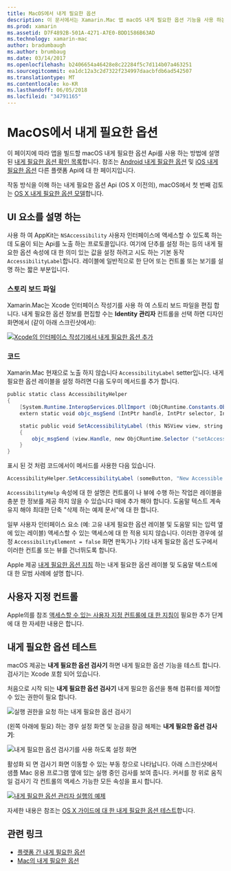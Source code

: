```yaml
---
title: MacOS에서 내게 필요한 옵션
description: 이 문서에서는 Xamarin.Mac 앱 macOS 내게 필요한 옵션 기능을 사용 하는 방법을 설명 합니다. 스토리 보드 및 코드, 사용자 지정 컨트롤 및 테스트 내게 필요한 옵션 설명 하는 UI 요소에 설명 합니다.
ms.prod: xamarin
ms.assetid: D7F4892B-501A-4271-A7E0-BDD1586B63AD
ms.technology: xamarin-mac
author: bradumbaugh
ms.author: brumbaug
ms.date: 03/14/2017
ms.openlocfilehash: b2406654a46428e8c22284f5c7d114b07a463251
ms.sourcegitcommit: ea1dc12a3c2d7322f234997daacbfdb6ad542507
ms.translationtype: MT
ms.contentlocale: ko-KR
ms.lasthandoff: 06/05/2018
ms.locfileid: "34791165"
---
```

# <a name="accessibility-on-macos"></a>MacOS에서 내게 필요한 옵션

이 페이지에 따라 앱을 빌드할 macOS 내게 필요한 옵션 Api를 사용 하는 방법에 설명 된 [내게 필요한 옵션 확인 목록](~/cross-platform/app-fundamentals/accessibility.md)합니다.
참조는 [Android 내게 필요한 옵션](~/android/app-fundamentals/accessibility.md) 및 [iOS 내게 필요한 옵션](~/ios/app-fundamentals/accessibility.md) 다른 플랫폼 Api에 대 한 페이지입니다.

작동 방식을 이해 하는 내게 필요한 옵션 Api (OS X 이전의), macOS에서 첫 번째 검토는 [OS X 내게 필요한 옵션 모델](https://developer.apple.com/library/mac/documentation/Accessibility/Conceptual/AccessibilityMacOSX/OSXAXmodel.html)합니다.

## <a name="describing-ui-elements"></a>UI 요소를 설명 하는

사용 하 여 AppKit는 `NSAccessibility` 사용자 인터페이스에 액세스할 수 있도록 하는 데 도움이 되는 Api를 노출 하는 프로토콜입니다. 여기에 단추를 설정 하는 등의 내게 필요한 옵션 속성에 대 한 의미 있는 값을 설정 하려고 시도 하는 기본 동작 `AccessibilityLabel`합니다. 레이블에 일반적으로 한 단어 또는 컨트롤 또는 보기를 설명 하는 짧은 부분입니다.

### <a name="storyboard-files"></a>스토리 보드 파일

Xamarin.Mac는 Xcode 인터페이스 작성기를 사용 하 여 스토리 보드 파일을 편집 합니다.
내게 필요한 옵션 정보를 편집할 수는 **Identity 관리자** 컨트롤을 선택 하면 디자인 화면에서 (같이 아래 스크린샷에서):

[![Xcode의 인터페이스 작성기에서 내게 필요한 옵션 추가](accessibility-images/xcode.png "Xcode의 인터페이스 작성기에서 내게 필요한 옵션 추가")](accessibility-images/xcode-large.png#lightbox)

### <a name="code"></a>코드

Xamarin.Mac 현재으로 노출 하지 않습니다 `AccessibilityLabel` setter입니다.  내게 필요한 옵션 레이블을 설정 하려면 다음 도우미 메서드를 추가 합니다.

```csharp
public static class AccessibilityHelper
{
    [System.Runtime.InteropServices.DllImport (ObjCRuntime.Constants.ObjectiveCLibrary)]
    extern static void objc_msgSend (IntPtr handle, IntPtr selector, IntPtr label);

    static public void SetAccessibilityLabel (this NSView view, string value)
    {
        objc_msgSend (view.Handle, new ObjCRuntime.Selector ("setAccessibilityLabel:").Handle, new NSString (value).Handle);
    }
}
```

표시 된 것 처럼 코드에서이 메서드를 사용한 다음 있습니다.

```csharp
AccessibilityHelper.SetAccessibilityLabel (someButton, "New Accessible Description");
```

`AccessibilityHelp` 속성에 대 한 설명은 컨트롤이 나 뷰에 수행 하는 작업은 레이블을 충분 한 정보를 제공 하지 않을 수 있습니다 때에 추가 해야 합니다. 도움말 텍스트 계속 유지 해야 최대한 단축 "삭제 하는 예제 문서"에 대 한 합니다.

일부 사용자 인터페이스 요소 (예: 고유 내게 필요한 옵션 레이블 및 도움말 되는 입력 옆에 있는 레이블) 액세스할 수 있는 액세스에 대 한 적용 되지 않습니다.
이러한 경우에 설정 `AccessibilityElement = false` 화면 판독기나 기타 내게 필요한 옵션 도구에서 이러한 컨트롤 또는 뷰를 건너뛰도록 합니다.

Apple 제공 [내게 필요한 옵션 지침](https://developer.apple.com/library/mac/documentation/Accessibility/Conceptual/AccessibilityMacOSX/EnhancingtheAccessibilityofStandardAppKitControls.html) 하는 내게 필요한 옵션 레이블 및 도움말 텍스트에 대 한 모범 사례에 설명 합니다.

## <a name="custom-controls"></a>사용자 지정 컨트롤

Apple의를 참조 [액세스할 수 있는 사용자 지정 컨트롤에 대 한 지침이](https://developer.apple.com/library/mac/documentation/Accessibility/Conceptual/AccessibilityMacOSX/ImplementingAccessibilityforCustomControls.html) 필요한 추가 단계에 대 한 자세한 내용은 합니다.

## <a name="testing-accessibility"></a>내게 필요한 옵션 테스트

macOS 제공는 **내게 필요한 옵션 검사기** 하면 내게 필요한 옵션 기능을 테스트 합니다. 검사기는 Xcode 포함 되어 있습니다.

처음으로 시작 되는 **내게 필요한 옵션 검사기** 내게 필요한 옵션을 통해 컴퓨터를 제어할 수 있는 권한이 필요 합니다.

![실행 권한을 요청 하는 내게 필요한 옵션 검사기](accessibility-images/accessibility-inspector-1.png "실행 권한을 요청 하는 내게 필요한 옵션 검사기")

(왼쪽 아래에 필요) 하는 경우 설정 화면 및 눈금을 잠금 해제는 **내게 필요한 옵션 검사기**:

![내게 필요한 옵션 검사기를 사용 하도록 설정 화면](accessibility-images/accessibility-inspector-2.png "내게 필요한 옵션 검사기를 사용 하도록 설정 화면")

활성화 되 면 검사기 화면 이동할 수 있는 부동 창으로 나타납니다. 아래 스크린샷에서 샘플 Mac 응용 프로그램 옆에 있는 실행 중인 검사를 보여 줍니다. 커서를 창 위로 움직일 검사기 각 컨트롤의 액세스 가능한 모든 속성을 표시 합니다.

[![내게 필요한 옵션 관리자 실행의 예제](accessibility-images/accessibility-example.png "내게 필요한 옵션 검사기 예제 실행")](accessibility-images/accessibility-example-large.png#lightbox)

자세한 내용은 참조는 [OS X 가이드에 대 한 내게 필요한 옵션 테스트](https://developer.apple.com/library/mac/documentation/Accessibility/Conceptual/AccessibilityMacOSX/OSXAXTestingApps.html)합니다.



## <a name="related-links"></a>관련 링크

- [플랫폼 간 내게 필요한 옵션](~/cross-platform/app-fundamentals/accessibility.md)
- [Mac의 내게 필요한 옵션](https://www.apple.com/accessibility/mac/)
